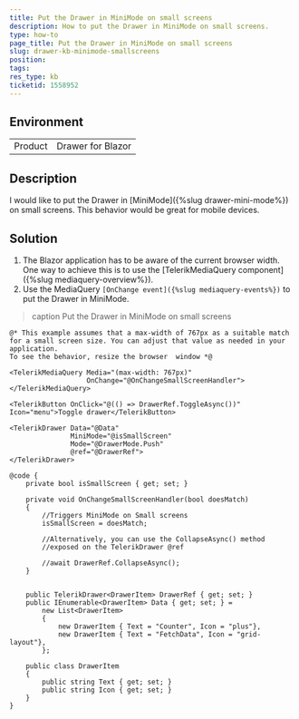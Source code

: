 ```yaml
---
title: Put the Drawer in MiniMode on small screens
description: How to put the Drawer in MiniMode on small screens.
type: how-to
page_title: Put the Drawer in MiniMode on small screens
slug: drawer-kb-minimode-smallscreens
position:
tags:
res_type: kb
ticketid: 1558952
---
```


## Environment
<table>
	<tbody>
		<tr>
			<td>Product</td>
			<td>Drawer for Blazor</td>
		</tr>
	</tbody>
</table>


## Description

I would like to put the Drawer in [MiniMode]({%slug drawer-mini-mode%}) on small screens. This behavior would be great for mobile devices. 


## Solution

1. The Blazor application has to be aware of the current browser width. One way to achieve this is to use the [TelerikMediaQuery component]({%slug mediaquery-overview%}).
2. Use the MediaQuery `[OnChange event]({%slug mediaquery-events%})` to put the Drawer in MiniMode.

>caption Put the Drawer in MiniMode on small screens

````CSHTML
@* This example assumes that a max-width of 767px as a suitable match for a small screen size. You can adjust that value as needed in your application.
To see the behavior, resize the browser  window *@

<TelerikMediaQuery Media="(max-width: 767px)" 
                   OnChange="@OnChangeSmallScreenHandler">
</TelerikMediaQuery>

<TelerikButton OnClick="@(() => DrawerRef.ToggleAsync())" Icon="menu">Toggle drawer</TelerikButton>

<TelerikDrawer Data="@Data"
               MiniMode="@isSmallScreen"
               Mode="@DrawerMode.Push"
               @ref="@DrawerRef">
</TelerikDrawer>

@code {
    private bool isSmallScreen { get; set; }

    private void OnChangeSmallScreenHandler(bool doesMatch)
    {
        //Triggers MiniMode on Small screens
        isSmallScreen = doesMatch;

        //Alternatively, you can use the CollapseAsync() method
        //exposed on the TelerikDrawer @ref

        //await DrawerRef.CollapseAsync();
    }


    public TelerikDrawer<DrawerItem> DrawerRef { get; set; }
    public IEnumerable<DrawerItem> Data { get; set; } =
        new List<DrawerItem>
        {
            new DrawerItem { Text = "Counter", Icon = "plus"},
            new DrawerItem { Text = "FetchData", Icon = "grid-layout"},
        };

    public class DrawerItem
    {
        public string Text { get; set; }
        public string Icon { get; set; }
    }
}
````

